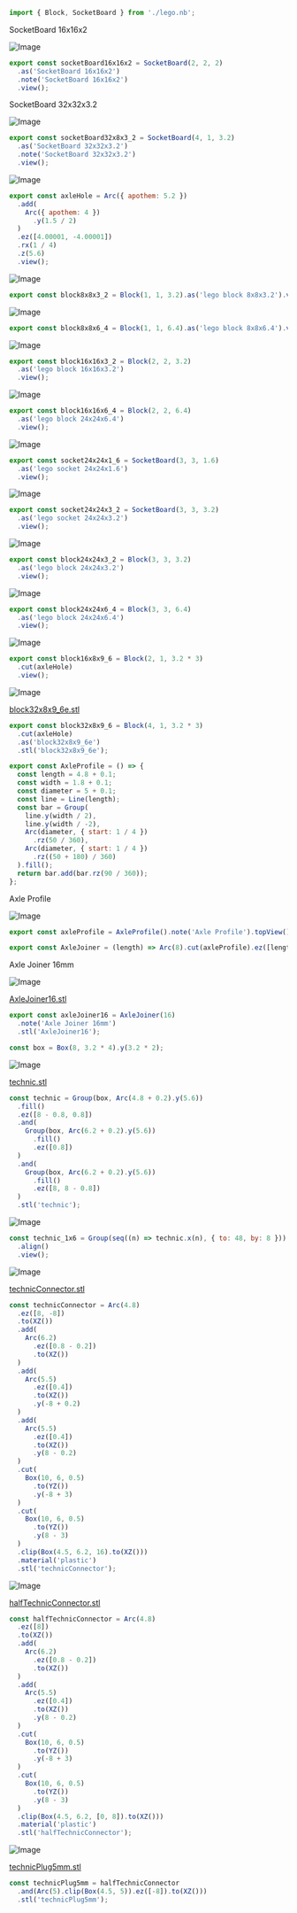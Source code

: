 ```JavaScript
import { Block, SocketBoard } from './lego.nb';
```

SocketBoard 16x16x2

![Image](examples.md.socketBoard16x16x2.png)

```JavaScript
export const socketBoard16x16x2 = SocketBoard(2, 2, 2)
  .as('SocketBoard 16x16x2')
  .note('SocketBoard 16x16x2')
  .view();
```

SocketBoard 32x32x3.2

![Image](examples.md.socketBoard32x8x3_2.png)

```JavaScript
export const socketBoard32x8x3_2 = SocketBoard(4, 1, 3.2)
  .as('SocketBoard 32x32x3.2')
  .note('SocketBoard 32x32x3.2')
  .view();
```

![Image](examples.md.axleHole.png)

```JavaScript
export const axleHole = Arc({ apothem: 5.2 })
  .add(
    Arc({ apothem: 4 })
      .y(1.5 / 2)
  )
  .ez([4.00001, -4.00001])
  .rx(1 / 4)
  .z(5.6)
  .view();
```

![Image](examples.md.block8x8x3_2.png)

```JavaScript
export const block8x8x3_2 = Block(1, 1, 3.2).as('lego block 8x8x3.2').view();
```

![Image](examples.md.block8x8x6_4.png)

```JavaScript
export const block8x8x6_4 = Block(1, 1, 6.4).as('lego block 8x8x6.4').view();
```

![Image](examples.md.block16x16x3_2.png)

```JavaScript
export const block16x16x3_2 = Block(2, 2, 3.2)
  .as('lego block 16x16x3.2')
  .view();
```

![Image](examples.md.block16x16x6_4.png)

```JavaScript
export const block16x16x6_4 = Block(2, 2, 6.4)
  .as('lego block 24x24x6.4')
  .view();
```

![Image](examples.md.socket24x24x1_6.png)

```JavaScript
export const socket24x24x1_6 = SocketBoard(3, 3, 1.6)
  .as('lego socket 24x24x1.6')
  .view();
```

![Image](examples.md.socket24x24x3_2.png)

```JavaScript
export const socket24x24x3_2 = SocketBoard(3, 3, 3.2)
  .as('lego socket 24x24x3.2')
  .view();
```

![Image](examples.md.block24x24x3_2.png)

```JavaScript
export const block24x24x3_2 = Block(3, 3, 3.2)
  .as('lego block 24x24x3.2')
  .view();
```

![Image](examples.md.block24x24x6_4.png)

```JavaScript
export const block24x24x6_4 = Block(3, 3, 6.4)
  .as('lego block 24x24x6.4')
  .view();
```

![Image](examples.md.block16x8x9_6.png)

```JavaScript
export const block16x8x9_6 = Block(2, 1, 3.2 * 3)
  .cut(axleHole)
  .view();
```

![Image](examples.md.block32x8x9_6_block32x8x9_6e.png)

[block32x8x9_6e.stl](examples.block32x8x9_6e.stl)

```JavaScript
export const block32x8x9_6 = Block(4, 1, 3.2 * 3)
  .cut(axleHole)
  .as('block32x8x9_6e')
  .stl('block32x8x9_6e');
```

```JavaScript
export const AxleProfile = () => {
  const length = 4.8 + 0.1;
  const width = 1.8 + 0.1;
  const diameter = 5 + 0.1;
  const line = Line(length);
  const bar = Group(
    line.y(width / 2),
    line.y(width / -2),
    Arc(diameter, { start: 1 / 4 })
      .rz(50 / 360),
    Arc(diameter, { start: 1 / 4 })
      .rz((50 + 180) / 360)
  ).fill();
  return bar.add(bar.rz(90 / 360));
};
```

Axle Profile

![Image](examples.md.axleProfile.png)

```JavaScript
export const axleProfile = AxleProfile().note('Axle Profile').topView();
```

```JavaScript
export const AxleJoiner = (length) => Arc(8).cut(axleProfile).ez([length]);
```

Axle Joiner 16mm

![Image](examples.md.axleJoiner16_AxleJoiner16.png)

[AxleJoiner16.stl](examples.AxleJoiner16.stl)

```JavaScript
export const axleJoiner16 = AxleJoiner(16)
  .note('Axle Joiner 16mm')
  .stl('AxleJoiner16');
```

```JavaScript
const box = Box(8, 3.2 * 4).y(3.2 * 2);
```

![Image](examples.md.technic_technic.png)

[technic.stl](examples.technic.stl)

```JavaScript
const technic = Group(box, Arc(4.8 + 0.2).y(5.6))
  .fill()
  .ez([8 - 0.8, 0.8])
  .and(
    Group(box, Arc(6.2 + 0.2).y(5.6))
      .fill()
      .ez([0.8])
  )
  .and(
    Group(box, Arc(6.2 + 0.2).y(5.6))
      .fill()
      .ez([8, 8 - 0.8])
  )
  .stl('technic');
```

![Image](examples.md.technic_1x6.png)

```JavaScript
const technic_1x6 = Group(seq((n) => technic.x(n), { to: 48, by: 8 }))
  .align()
  .view();
```

![Image](examples.md.technicConnector_technicConnector.png)

[technicConnector.stl](examples.technicConnector.stl)

```JavaScript
const technicConnector = Arc(4.8)
  .ez([8, -8])
  .to(XZ())
  .add(
    Arc(6.2)
      .ez([0.8 - 0.2])
      .to(XZ())
  )
  .add(
    Arc(5.5)
      .ez([0.4])
      .to(XZ())
      .y(-8 + 0.2)
  )
  .add(
    Arc(5.5)
      .ez([0.4])
      .to(XZ())
      .y(8 - 0.2)
  )
  .cut(
    Box(10, 6, 0.5)
      .to(YZ())
      .y(-8 + 3)
  )
  .cut(
    Box(10, 6, 0.5)
      .to(YZ())
      .y(8 - 3)
  )
  .clip(Box(4.5, 6.2, 16).to(XZ()))
  .material('plastic')
  .stl('technicConnector');
```

![Image](examples.md.halfTechnicConnector_halfTechnicConnector.png)

[halfTechnicConnector.stl](examples.halfTechnicConnector.stl)

```JavaScript
const halfTechnicConnector = Arc(4.8)
  .ez([8])
  .to(XZ())
  .add(
    Arc(6.2)
      .ez([0.8 - 0.2])
      .to(XZ())
  )
  .add(
    Arc(5.5)
      .ez([0.4])
      .to(XZ())
      .y(8 - 0.2)
  )
  .cut(
    Box(10, 6, 0.5)
      .to(YZ())
      .y(-8 + 3)
  )
  .cut(
    Box(10, 6, 0.5)
      .to(YZ())
      .y(8 - 3)
  )
  .clip(Box(4.5, 6.2, [0, 8]).to(XZ()))
  .material('plastic')
  .stl('halfTechnicConnector');
```

![Image](examples.md.technicPlug5mm_technicPlug5mm.png)

[technicPlug5mm.stl](examples.technicPlug5mm.stl)

```JavaScript
const technicPlug5mm = halfTechnicConnector
  .and(Arc(5).clip(Box(4.5, 5)).ez([-8]).to(XZ()))
  .stl('technicPlug5mm');
```
